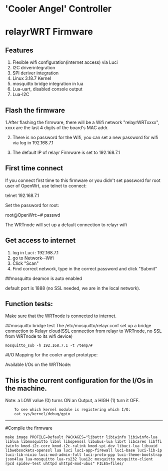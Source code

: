 'Cooler Angel' Controller
=======
relayrWRT Firmware
===================================
Features
------
1. Flexible wifi configuration(internet access) via Luci
2. I2C driverintegration
3. SPI deriver integration
4. Linux 3.18.7 Kernel
5. mosquitto bridge integration in lua
6. Lua-uart, disabled console output
7. Lua-I2C

Flash the firmware
------


1.After flashing the firmware, there will be a Wifi network "relayrWRTxxxx", xxxx are the last 4 digits of the board's MAC addr.

2. There is no password for the Wifi, you can set a new password for wifi via log in 192.168.7.1

3. The default IP of relayr Firmware is set to 192.168.7.1

First time connect
------
If you connect first time to this firmware or you didn't set password for root user of OpenWrt, use telnet to connect:

telnet 192.168.7.1


Set the password for root:

root@OpenWrt:~# passwd

The WRTnode will set up a default connection to relayr wifi

Get access to internet
------

1. log in Luci : 192.168.7.1
2. go to Network--Wifi
3. Click "Scan"
4. Find correct network, type in the correct password and click "Submit"


##mosquitto deamon is auto enabled

default port is 1888 (no SSL needed, we are in the local network).

Function tests:
--------

Make sure that the WRTnode is connected to internet.

##mosquitto bridge test
The /etc/mosquitto/relayr.conf set up a bridge connection to Relayr cloud(SSL connection from relayr to WRTnode, no SSL from WRTnode to its wifi device)
```
mosquitto_sub -h 192.168.7.1 -t /temp/#

```


#I/O Mapping for the cooler angel prototype:


Available I/Os on the WRTNode:

This is the current configuration for the I/Os in the machine.
------
Note: a LOW value (0) turns ON an Output, a HIGH (1) turn it OFF.

        To see which kernel module is registering which I/O:
        cat sys/kernel/debug/gpio
------

#Compile the firmware

```
make image PROFILE=Default PACKAGES="libattr libiwinfo libiwinfo-lua liblua libmosquitto libnl libopenssl libubus-lua librt libcares libffi iwinfo kmod-i2c-core kmod-i2c-ralink kmod-spi-dev libuci-lua libuuid libwebsockets-openssl lua luci luci-app-firewall luci-base luci-lib-ip luci-lib-nixio luci-mod-admin-full luci-proto-ppp luci-theme-bootstrap json4lua lua-mosquitto lua-rs232 luai2c mosquitto mosquitto-client  rpcd spidev-test uhttpd uhttpd-mod-ubus" FILES=files/
```
